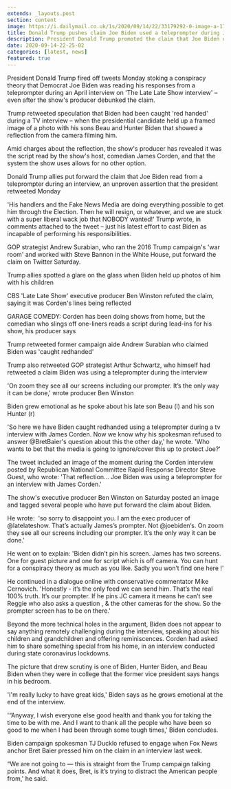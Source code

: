 ```yaml
---
extends: _layouts.post
section: content
image: https://i.dailymail.co.uk/1s/2020/09/14/22/33179292-0-image-a-17_1600118540315.jpg 
title: Donald Trump pushes claim Joe Biden used a teleprompter during James Corden interview 
description: President Donald Trump promoted the claim that Joe Biden used a teleprompter in an appearance on the Late Show - whose producer already shot down the idea. 
date: 2020-09-14-22-25-02 
categories: [latest, news] 
featured: true 
--- 
```

President Donald Trump fired off tweets Monday stoking a conspiracy theory that Democrat Joe Biden was reading his responses from a teleprompter during an April interview on 'The Late Late Show interview' – even after the show's producer debunked the claim.  

Trump retweeted speculation that Biden had been caught 'red handed' during a TV interview – when the presidential candidate held up a framed image of a photo with his sons Beau and Hunter Biden that showed a reflection from the camera filming him.

Amid charges about the reflection, the show's producer has revealed it was the script read by the show's host, comedian James Corden, and that the system the show uses allows for no other option. 

Donald Trump allies put forward the claim that Joe Biden read from a teleprompter during an interview, an unproven assertion that the president retweeted Monday

'His handlers and the Fake News Media are doing everything possible to get him through the Election. Then he will resign, or whatever, and we are stuck with a super liberal wack job that NOBODY wanted!' Trump wrote, in comments attached to the tweet – just his latest effort to cast Biden as incapable of performing his responsibilities.

GOP strategist Andrew Surabian, who ran the 2016 Trump campaign's 'war room' and worked with Steve Bannon in the White House, put forward the claim on Twitter Saturday. 

Trump allies spotted a glare on the glass when Biden held up photos of him with his children

CBS 'Late Late Show' executive producer Ben Winston refuted the claim, saying it was Corden's lines being reflected

GARAGE COMEDY: Corden has been doing shows from home, but the comedian who slings off one-liners reads a script during lead-ins for his show, his producer says

Trump retweeted former campaign aide Andrew Surabian who claimed Biden was 'caught redhanded'

Trump also retweeted GOP strategist Arthur Schwartz, who himself had retweeted a claim Biden was using a teleprompter during the interview

'On zoom they see all our screens including our prompter. It’s the only way it can be done,' wrote producer Ben Winston

Biden grew emotional as he spoke about his late son Beau (l) and his son Hunter (r)

'So here we have Biden caught redhanded using a teleprompter during a tv interview with James Corden. Now we know why his spokesman refused to answer @BretBaier's question about this the other day,' he wrote. 'Who wants to bet that the media is going to ignore/cover this up to protect Joe?'

The tweet included an image of the moment during the Corden interview posted by Republican National Committee Rapid Response Director Steve Guest, who wrote: 'That reflection... Joe Biden was using a teleprompter for an interview with James Corden.'

The show's executive producer Ben Winston on Saturday posted an image and tagged several people who have put forward the claim about Biden. 

He wrote:  'so sorry to disappoint you. I am the exec producer of @latelateshow. That’s actually James’s prompter. Not @joebiden‘s. On zoom they see all our screens including our prompter. It’s the only way it can be done.'

He went on to explain: 'Biden didn’t pin his screen. James has two screens. One for guest picture and one for script which is off camera. You can hunt for a conspiracy theory as much as you like. Sadly you won’t find one here !'

He continued in a dialogue online with conservative commentator Mike Cernovich. 'Honestly - it’s the only feed we can send him. That’s the real 100% truth. It’s our prompter. If he pins JC camera it means he can’t see Reggie who also asks a question , & the other cameras for the show. So the prompter screen has to be on there.'

Beyond the more technical holes in the argument, Biden does not appear to say anything remotely challenging during the interview, speaking about his children and grandchildren and offering reminiscences. Corden had asked him to share something special from his home, in an interview conducted during state coronavirus lockdowns.   

The picture that drew scrutiny is one of Biden, Hunter Biden, and Beau Biden when they were in college that the former vice president says hangs in his bedroom. 

'I'm really lucky to have great kids,' Biden says as he grows emotional at the end of the interview. 

'“Anyway, I wish everyone else good health and thank you for taking the time to be with me. And I want to thank all the people who have been so good to me when I had been through some tough times,' Biden concludes.

Biden campaign spokesman TJ Ducklo refused to engage when Fox News anchor Bret Baier pressed him on the claim in an interview last week. 

“We are not going to — this is straight from the Trump campaign talking points. And what it does, Bret, is it’s trying to distract the American people from,' he said.

